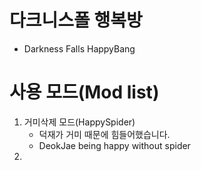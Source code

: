 # 다크니스폴 행복방
* Darkness Falls HappyBang

# 사용 모드(Mod list)

1. 거미삭제 모드(HappySpider)
    * 덕재가 거미 때문에 힘들어했습니다.
    * DeokJae being happy without spider
1. 
